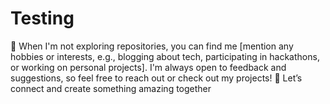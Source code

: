 # Testing
💼 When I'm not exploring repositories, you can find me [mention any hobbies or interests, e.g., blogging about tech, participating in hackathons, or working on personal projects]. I'm always open to feedback and suggestions, so feel free to reach out or check out my projects!  🔗 Let’s connect and create something amazing together
